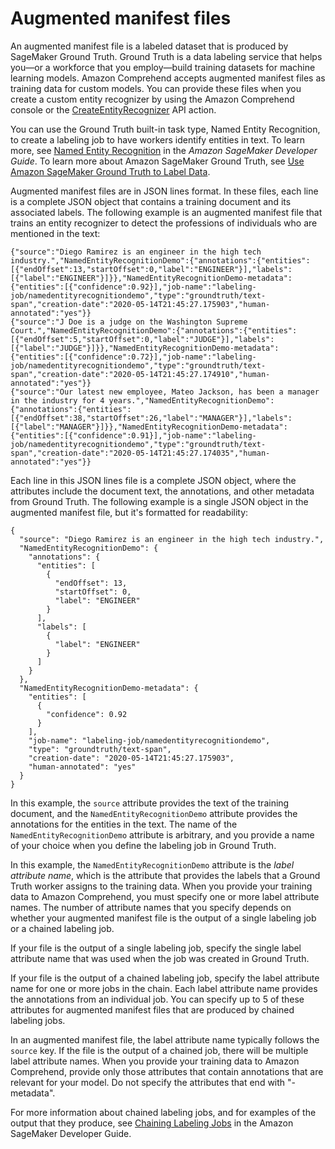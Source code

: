 # Augmented manifest files<a name="cer-annotation-manifest"></a>

An augmented manifest file is a labeled dataset that is produced by SageMaker Ground Truth\. Ground Truth is a data labeling service that helps you—or a workforce that you employ—build training datasets for machine learning models\. Amazon Comprehend accepts augmented manifest files as training data for custom models\. You can provide these files when you create a custom entity recognizer by using the Amazon Comprehend console or the [CreateEntityRecognizer](API_CreateEntityRecognizer.md) API action\. 

You can use the Ground Truth built\-in task type, Named Entity Recognition, to create a labeling job to have workers identify entities in text\. To learn more, see [Named Entity Recognition](https://docs.aws.amazon.com/sagemaker/latest/dg/sms-named-entity-recg.html#sms-creating-ner-console) in the *Amazon SageMaker Developer Guide*\. To learn more about Amazon SageMaker Ground Truth, see [Use Amazon SageMaker Ground Truth to Label Data](https://docs.aws.amazon.com/sagemaker/latest/dg/sms.html)\.

Augmented manifest files are in JSON lines format\. In these files, each line is a complete JSON object that contains a training document and its associated labels\. The following example is an augmented manifest file that trains an entity recognizer to detect the professions of individuals who are mentioned in the text:

```
{"source":"Diego Ramirez is an engineer in the high tech industry.","NamedEntityRecognitionDemo":{"annotations":{"entities":[{"endOffset":13,"startOffset":0,"label":"ENGINEER"}],"labels":[{"label":"ENGINEER"}]}},"NamedEntityRecognitionDemo-metadata":{"entities":[{"confidence":0.92}],"job-name":"labeling-job/namedentityrecognitiondemo","type":"groundtruth/text-span","creation-date":"2020-05-14T21:45:27.175903","human-annotated":"yes"}}
{"source":"J Doe is a judge on the Washington Supreme Court.","NamedEntityRecognitionDemo":{"annotations":{"entities":[{"endOffset":5,"startOffset":0,"label":"JUDGE"}],"labels":[{"label":"JUDGE"}]}},"NamedEntityRecognitionDemo-metadata":{"entities":[{"confidence":0.72}],"job-name":"labeling-job/namedentityrecognitiondemo","type":"groundtruth/text-span","creation-date":"2020-05-14T21:45:27.174910","human-annotated":"yes"}}
{"source":"Our latest new employee, Mateo Jackson, has been a manager in the industry for 4 years.","NamedEntityRecognitionDemo":{"annotations":{"entities":[{"endOffset":38,"startOffset":26,"label":"MANAGER"}],"labels":[{"label":"MANAGER"}]}},"NamedEntityRecognitionDemo-metadata":{"entities":[{"confidence":0.91}],"job-name":"labeling-job/namedentityrecognitiondemo","type":"groundtruth/text-span","creation-date":"2020-05-14T21:45:27.174035","human-annotated":"yes"}}
```

Each line in this JSON lines file is a complete JSON object, where the attributes include the document text, the annotations, and other metadata from Ground Truth\. The following example is a single JSON object in the augmented manifest file, but it's formatted for readability: 

```
{
  "source": "Diego Ramirez is an engineer in the high tech industry.",
  "NamedEntityRecognitionDemo": {
    "annotations": {
      "entities": [
        {
          "endOffset": 13,
          "startOffset": 0,
          "label": "ENGINEER"
        }
      ],
      "labels": [
        {
          "label": "ENGINEER"
        }
      ]
    }
  },
  "NamedEntityRecognitionDemo-metadata": {
    "entities": [
      {
        "confidence": 0.92
      }
    ],
    "job-name": "labeling-job/namedentityrecognitiondemo",
    "type": "groundtruth/text-span",
    "creation-date": "2020-05-14T21:45:27.175903",
    "human-annotated": "yes"
  }
}
```

In this example, the `source` attribute provides the text of the training document, and the `NamedEntityRecognitionDemo` attribute provides the annotations for the entities in the text\. The name of the `NamedEntityRecognitionDemo` attribute is arbitrary, and you provide a name of your choice when you define the labeling job in Ground Truth\.

In this example, the `NamedEntityRecognitionDemo` attribute is the *label attribute name*, which is the attribute that provides the labels that a Ground Truth worker assigns to the training data\. When you provide your training data to Amazon Comprehend, you must specify one or more label attribute names\. The number of attribute names that you specify depends on whether your augmented manifest file is the output of a single labeling job or a chained labeling job\.

If your file is the output of a single labeling job, specify the single label attribute name that was used when the job was created in Ground Truth\. 

If your file is the output of a chained labeling job, specify the label attribute name for one or more jobs in the chain\. Each label attribute name provides the annotations from an individual job\. You can specify up to 5 of these attributes for augmented manifest files that are produced by chained labeling jobs\. 

In an augmented manifest file, the label attribute name typically follows the `source` key\. If the file is the output of a chained job, there will be multiple label attribute names\. When you provide your training data to Amazon Comprehend, provide only those attributes that contain annotations that are relevant for your model\. Do not specify the attributes that end with "\-metadata"\.

For more information about chained labeling jobs, and for examples of the output that they produce, see [Chaining Labeling Jobs](https://docs.aws.amazon.com/sagemaker/latest/dg/sms-reusing-data.html) in the Amazon SageMaker Developer Guide\.